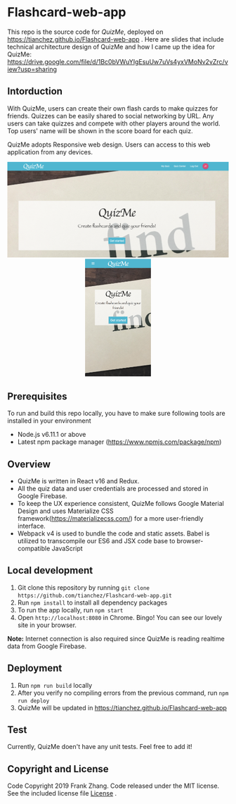 # Flashcard-web-app

This repo is the source code for *QuizMe*, deployed on https://tianchez.github.io/Flashcard-web-app . 
Here are slides that include technical architecture design of QuizMe and how I came up the idea for QuizMe: https://drive.google.com/file/d/1Bc0bVWuYIgEsuUw7uVs4yxVMoNv2vZrc/view?usp=sharing

## Intorduction
With QuizMe, users can create their own flash cards to make quizzes for friends. Quizzes can be easily shared to social networking by URL. Any users can take quizzes and compete with other players around the world. Top users' name will be shown in the score board for each quiz.

QuizMe adopts Responsive web design. Users can access to this web application from any devices.

<p align='center'>
<img src='https://github.com/tianchez/Flashcard-web-app/blob/master/doc/desktop.png' width='600' alt='destop-screenshot'>
<img src='https://github.com/tianchez/Flashcard-web-app/blob/master/doc/mobile.png' width='150' alt='mobile-screenshot'>
</p>

## Prerequisites
To run and build this repo locally, you have to make sure following tools are installed in your environment
* Node.js v6.11.1 or above
* Latest npm package manager (https://www.npmjs.com/package/npm) 

## Overview
* QuizMe is written in React v16 and Redux. 
* All the quiz data and user credentials are processed and stored in Google Firebase. 
* To keep the UX experience consistent, QuizMe follows Google Material Design and uses Materialize CSS framework(https://materializecss.com/) for a more user-friendly interface. 
* Webpack v4 is used to bundle the code and static assets. Babel is utilized to transcompile our ES6 and JSX code base to browser-compatible JavaScript

## Local development
1. Git clone this repository by running `git clone https://github.com/tianchez/Flashcard-web-app.git`
2. Run `npm install` to install all dependency packages
3. To run the app locally, run  `npm start`
4. Open `http://localhost:8080` in Chrome. Bingo! You can see our lovely site in your browser.

**Note:** Internet connection is also required since QuizMe is reading realtime data from Google Firebase. 

## Deployment
1. Run `npm run build` locally
2. After you verify no compiling errors from the previous command, run `npm run deploy`
3. QuizMe will be updated in https://tianchez.github.io/Flashcard-web-app 

## Test
Currently, QuizMe doen't have any unit tests. Feel free to add it!

## Copyright and License
Code Copyright 2019 Frank Zhang. Code released under the MIT license. See the included license file [License](LICENSE) .





